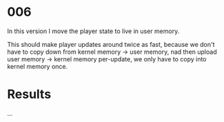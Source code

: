 # 006

In this version I move the player state to live in user memory.

This should make player updates around twice as fast, because we don't have to copy down from kernel memory -> user memory, nad then upload user memory -> kernel memory per-update, we only have to copy into kernel memory once.

# Results

...